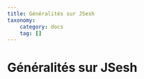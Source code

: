 ```yaml
---
title: Généralités sur JSesh
taxonomy:
    category: docs
    tag: []
---
```


# Généralités sur JSesh

